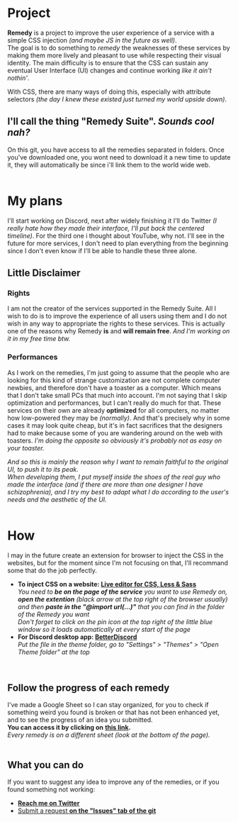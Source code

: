 # Project
<strong>Remedy</strong> is a project to improve the user experience of a service with a simple CSS injection *(and maybe JS in the future as well)*.<br>
The goal is to do something to *remedy* the weaknesses of these services by making them more lively and pleasant to use while respecting their visual identity. The main difficulty is to ensure that the CSS can sustain any eventual User Interface (UI) changes and continue working *like it ain't nothin'*.

With CSS, there are many ways of doing this, especially with attribute selectors <i>(the day I knew these existed just turned my world upside down)</i>.

## I'll call the thing "Remedy Suite". *Sounds cool nah?*
On this git, you have access to all the remedies separated in folders. Once you've downloaded one, you wont need to download it a new time to update it, they will automatically be since i'll link them to the world wide web.<br>
<br>

# My plans
I'll start working on Discord, next after widely finishing it I'll do Twitter <i>(I really hate how they made their interface, I'll put back the centered timeline)</i>. For the third one i thought about YouTube, why not. I'll see in the future for more services, I don't need to plan everything from the beginning since I don't even know if I'll be able to handle these three alone.

## Little Disclaimer
### Rights
I am not the creator of the services supported in the Remedy Suite. All I wish to do is to improve the experience of all users using them and I do not wish in any way to appropriate the rights to these services. This is actually one of the reasons why Remedy **is** and **will remain free**. *And I'm working on it in my free time btw.*

### Performances
As I work on the remedies, I'm just going to assume that the people who are looking for this kind of strange customization are not complete computer newbies, and therefore don't have a toaster as a computer. Which means that I don't take small PCs that much into account. I'm not saying that I skip optimization and performances, but I can't really do much for that. These services on their own are already **optimized** for all computers, no matter how low-powered they may be *(normally)*. And that's precisely why in some cases it may look quite cheap, but it's in fact sacrifices that the designers had to make because some of you are wandering around on the web with toasters. *I'm doing the opposite so obviously it's probably not as easy on your toaster.*

*And so this is mainly the reason why I want to remain faithful to the original UI, to push it to its peak.*<br>
*When developing them, I put myself inside the shoes of the real guy who made the interface (and if there are more than one designer I have schizophrenia), and I try my best to adapt what I do according to the user's needs and the aesthetic of the UI.*<br>
<br>

# How
I may in the future create an extension for browser to inject the CSS in the websites, but for the moment since I'm not focusing on that, I'll recommand some that do the job perfectly.
* **To inject CSS on a website: [Live editor for CSS, Less & Sass](https://github.com/webextensions/live-css-editor)**<br>
*You need to **be on the page of the service** you want to use Remedy on, **open the extention** (black arrow at the top right of the browser usually) and then **paste in the "@import url(...)"** that you can find in the folder of the Remedy you want*<br>
*Don't forget to click on the pin icon at the top right of the little blue window so it loads automatically at every start of the page*<br>
* **For Discord desktop app: [BetterDiscord](https://betterdiscord.net/home/)**<br>
*Put the file in the theme folder, go to "Settings" > "Themes" > "Open Theme folder" at the top*
<br>

## Follow the progress of each remedy
I've made a Google Sheet so I can stay organized, for you to check if something weird you found is broken or that has not been enhanced yet, and to see the progress of an idea you submitted.<br>
**You can access it by clicking on** [**this link**](https://docs.google.com/spreadsheets/d/1LR8RfaxjRO9Ev-tWh12wy1si0-57OXMxzTpdTz63WPo/edit?usp=sharing)**.**<br>
*Every remedy is on a different sheet (look at the bottom of the page).*
<br>
<br>

## What you can do
If you want to suggest any idea to improve any of the remedies, or if you found something not working:
* **[Reach me on Twitter](https://twitter.com/Yolanare)**
* [Submit a request **on the "Issues" tab of the git**](https://github.com/Yolanare/Remedy-Suite/issues)
